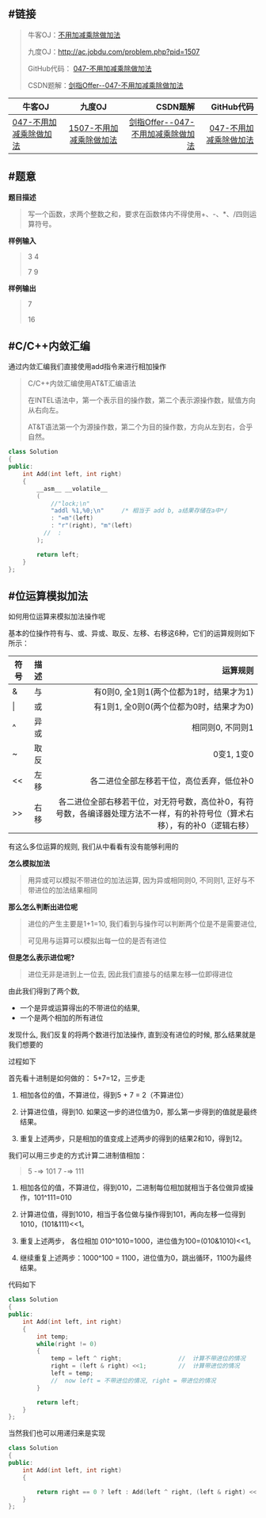 #链接
------- 
>牛客OJ：[不用加减乘除做加法](http://www.nowcoder.com/practice/59ac416b4b944300b617d4f7f111b215?tpId=13&tqId=11201&rp=2&ru=%2Fta%2Fcoding-interviews&qru=%2Fta%2Fcoding-interviews%2Fquestion-ranking)
> 
>九度OJ：http://ac.jobdu.com/problem.php?pid=1507
> 
>GitHub代码： [047-不用加减乘除做加法](https://github.com/gatieme/CodingInterviews/tree/master/047-不用加减乘除做加法)
>
>CSDN题解：[剑指Offer--047-不用加减乘除做加法](http://blog.csdn.net/gatieme/article/details/51493414)


| 牛客OJ | 九度OJ | CSDN题解 | GitHub代码 | 
| ------------- |:-------------:| -----:| -----:|
|[047-不用加减乘除做加法](http://www.nowcoder.com/practice/59ac416b4b944300b617d4f7f111b215?tpId=13&tqId=11201&rp=2&ru=%2Fta%2Fcoding-interviews&qru=%2Fta%2Fcoding-interviews%2Fquestion-ranking) | [1507-不用加减乘除做加法](http://ac.jobdu.com/problem.php?pid=1507) | [剑指Offer--047-不用加减乘除做加法](http://blog.csdn.net/gatieme/article/details/51493414) | [047-不用加减乘除做加法](https://github.com/gatieme/CodingInterviews/tree/master/047-不用加减乘除做加法) |



#题意
-------


**题目描述**

>写一个函数，求两个整数之和，要求在函数体内不得使用+、-、*、/四则运算符号。


**样例输入**


>3 4
>
>7 9


**样例输出**


>7
>
>16


#C/C++内敛汇编
-------

通过内敛汇编我们直接使用add指令来进行相加操作

>C/C++内敛汇编使用AT&T汇编语法
>
>在INTEL语法中，第一个表示目的操作数，第二个表示源操作数，赋值方向从右向左。
>
>AT&T语法第一个为源操作数，第二个为目的操作数，方向从左到右，合乎自然。 

```cpp
class Solution
{
public:
    int Add(int left, int right)
    {
        __asm__ __volatile__
        (
            //"lock;\n"
            "addl %1,%0;\n"     /* 相当于 add b, a结果存储在a中*/
            : "=m"(left)
            : "r"(right), "m"(left)
          //  :
        );

        return left;
    }
};
```


#位运算模拟加法
-------
如何用位运算来模拟加法操作呢

基本的位操作符有与、或、异或、取反、左移、右移这6种，它们的运算规则如下所示：

| 符号 | 描述 | 运算规则 |
| ----- |:-----:| ----------:|
| & | 与 | 有0则0, 全1则1(两个位都为1时，结果才为1) |
|  \|  | 或 | 有1则1, 全0则0(两个位都为0时，结果才为0) |
| ^ | 异或 | 相同则0, 不同则1 |
| ~ | 取反 | 0变1, 1变0 |
| << | 左移 | 各二进位全部左移若干位，高位丢弃，低位补0 |
| \>> | 右移 | 各二进位全部右移若干位，对无符号数，高位补0，有符号数，各编译器处理方法不一样，有的补符号位（算术右移），有的补0（逻辑右移）|

有这么多位运算的规则, 我们从中看看有没有能够利用的

**怎么模拟加法**
>用异或可以模拟不带进位的加法运算, 因为异或相同则0, 不同则1, 正好与不带进位的加法结果相同
>

**那么怎么判断出进位呢**

>进位的产生主要是1+1=10, 我们看到与操作可以判断两个位是不是需要进位, 
>
>可见用与运算可以模拟出每一位的是否有进位

**但是怎么表示进位呢?**

>进位无非是进到上一位去, 因此我们直接与的结果左移一位即得进位

由此我们得到了两个数, 

*    一个是异或运算得出的不带进位的结果, 
*    一个是两个相加的所有进位

发现什么, 我们反复的将两个数进行加法操作, 直到没有进位的时候, 那么结果就是我们想要的

过程如下

首先看十进制是如何做的： 5+7=12，三步走

1.    相加各位的值，不算进位，得到5 + 7 = 2（不算进位）

2.    计算进位值，得到10. 如果这一步的进位值为0，那么第一步得到的值就是最终结果。

3.    重复上述两步，只是相加的值变成上述两步的得到的结果2和10，得到12。

我们可以用三步走的方式计算二进制值相加： 

>  5 -=> 101
>  7 -=> 111 

1.    相加各位的值，不算进位，得到010，二进制每位相加就相当于各位做异或操作，101^111=010

2.    计算进位值，得到1010，相当于各位做与操作得到101，再向左移一位得到1010，(101&111)<<1。

3.    重复上述两步， 各位相加 010^1010=1000，进位值为100=(010&1010)<<1。
     
4.    继续重复上述两步：1000^100 = 1100，进位值为0，跳出循环，1100为最终结果。

代码如下

```cpp
class Solution
{
public:
    int Add(int left, int right)
    {
        int temp;
        while(right != 0)
        {
            temp = left ^ right;                //  计算不带进位的情况
            right = (left & right) <<1;         //  计算带进位的情况
            left = temp;
            //  now left = 不带进位的情况, right = 带进位的情况
        }

        return left;
    }
};
```

当然我们也可以用递归来是实现
```cpp
class Solution
{
public:
    int Add(int left, int right)
    {

        return right == 0 ? left : Add(left ^ right, (left & right) << 1);
    }
};
```


